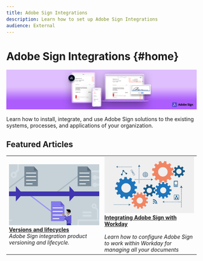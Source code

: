 ```yaml
---
title: Adobe Sign Integrations 
description: Learn how to set up Adobe Sign Integrations
audience: External
---
```

# Adobe Sign Integrations {#home} 

![banner](images/sign-banner.png)

Learn how to install, integrate, and use Adobe Sign solutions to the existing systems, processes, and applications of your organization.

## Featured Articles

<table style="table-layout:fixed">
<tr>
  <td>
    <a href="versions.md">
    <img alt="Lead" src="images/versions.png"/>
    </a>
    <div>
    <a href="versions.md"><strong>Versions and lifecycles</strong></a>
    </div>
    <em>Adobe Sign integration product versioning and lifecycle.</em>
    <br>
  </td>
  <td>
    <a href="tutorial-video.md">
      <img alt="Integrating Adobe Sign with Workday" src="images/wd-integration.png" />
    </a>
    <div>
    <a href="tutorial-video.md"><strong>Integrating Adobe Sign with Workday</strong></a>
    </div>
    <br>
    <em>Learn how to configure Adobe Sign to work within Workday for managing all your documents</em>
  </td>
</tr>
</table>
